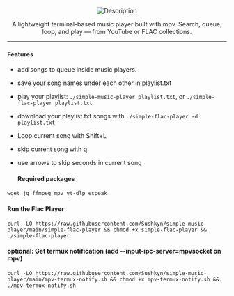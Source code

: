 <div align="center">

![Description](example.png)

A lightweight terminal-based music player built with mpv.
Search, queue, loop, and play — from YouTube or FLAC collections.
</div>

---

#### Features

 - add songs to queue inside music players.
 - save your song names under each other in playlist.txt
 - play your playlist: `./simple-music-player playlist.txt`, or `./simple-flac-player playlist.txt`
 - download your playlist.txt songs with `./simple-flac-player -d playlist.txt`
 - Loop current song with Shift+L
 - skip current song with q
 - use arrows to skip seconds in current song

   #### Required packages

`wget jq ffmpeg mpv yt-dlp espeak`


#### Run the Flac Player 
```
curl -LO https://raw.githubusercontent.com/Sushkyn/simple-music-player/main/simple-flac-player && chmod +x simple-flac-player && ./simple-flac-player
```
#### optional: Get termux notification (add --input-ipc-server=mpvsocket on mpv)
```
curl -LO https://raw.githubusercontent.com/Sushkyn/simple-music-player/main/mpv-termux-notify.sh && chmod +x mpv-termux-notify.sh && ./mpv-termux-notify.sh
